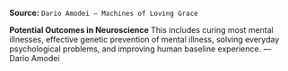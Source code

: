 **Source:** `Dario Amodei — Machines of Loving Grace`

**Potential Outcomes in Neuroscience**
This includes curing most mental illnesses, effective genetic prevention of mental illness, solving everyday psychological problems, and improving human baseline experience. — Dario Amodei

